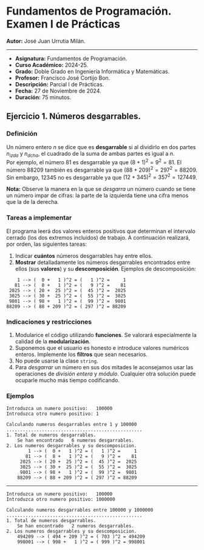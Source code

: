 # Fundamentos de Programación. Examen I de Prácticas

**Autor:** José Juan Urrutia Milán.
***

- **Asignatura:** Fundamentos de Programación.
- **Curso Académico:** 2024-25.
- **Grado:** Doble Grado en Ingeniería Informática y Matemáticas.
- **Profesor:** Francisco José Cortijo Bon.
- **Descripción:** Parcial I de Prácticas.
- **Fecha:** 27 de Noviembre de 2024.
- **Duración:** 75 minutos.

## Ejercicio 1. Números desgarrables.
### Definición
Un número entero $n$ se dice que es **desgarrable** si al dividirlo en dos partes $n_{izda}$ y $n_{dcha}$, el cuadrado de la suma de ambas partes es igual a $n$.  
Por ejemplo, el número 81 es desgarrable ya que $(8+1)^2 = 9^2 = 81$. El número $88209$ también es desgarrable ya que $(88+209)^2=297^2 = 88209$. Sin embargo, $12345$ no es desgarrable ya que $(12 + 345)^2 = 357^2 = 127449$.  
  
**Nota:** Observe la manera en la que se *desgarra* un número cuando se tiene un número impar de cifras: la parte de la izquierda tiene una cifra menos que la de la derecha.

### Tareas a implementar
El programa leerá dos valores enteros positivos que determinan el intervalo cerrado (los dos extremos incluidos) de trabajo. A continuación realizará, por orden, las siguientes tareas:
1. Indicar **cuántos** números desgarrables hay entre ellos.
2. **Mostrar** detalladamente los números desgarrables encontrados entre ellos (sus **valores**) y su **descomposición**. Ejemplos de descomposición:
```
    1 --> (  0 +   1 )^2 = (   1 )^2 =     1
   81 --> (  8 +   1 )^2 = (   9 )^2 =    81
 2025 --> ( 20 +  25 )^2 = (  45 )^2 =  2025
 3025 --> ( 30 +  25 )^2 = (  55 )^2 =  3025
 9801 --> ( 98 +   1 )^2 = (  99 )^2 =  9801
88209 --> ( 88 + 209 )^2 = ( 297 )^2 = 88209
```

### Indicaciones y restricciones
1. Modularice el código utilizando **funciones**. Se valorará especialmente la calidad de la **modularización**.
2. Suponemos que el usuario es honesto e introduce valores numéricos enteros. Implemente los **filtros** que sean necesarios.
3. No puede usarse la clase `string`.
4. Para *desgarrar* un número en sus dos mitades le aconsejamos usar las operaciones de *división entera* y *módulo*. Cualquier otra solución puede ocuparle mucho más tiempo codificando.

### Ejemplos
```
Introduzca un numero positivo:   100000
Introduzca otro numero positivo: 1

Calculando numeros desgarrables entre 1 y 100000
..................................................
1. Total de numeros desgarrables.
    Se han encontrado   6 numeros desgarrables.
2. Los numeros desgarrables y su descomposicion.
        1 --> (  0 +   1 )^2 = (   1 )^2 =     1
       81 --> (  8 +   1 )^2 = (   9 )^2 =    81
     2025 --> ( 20 +  25 )^2 = (  45 )^2 =  2025
     3025 --> ( 30 +  25 )^2 = (  55 )^2 =  3025
     9801 --> ( 98 +   1 )^2 = (  99 )^2 =  9801
    88209 --> ( 88 + 209 )^2 = ( 297 )^2 = 88209
```
***
```
Introduzca un numero positivo:   100000
Introduzca otro numero positivo: 1000000

Calculando numeros desgarrables entre 100000 y 1000000
..................................................
1. Total de numeros desgarrables.
    Se han encontrado   2 numeros desgarrables.
2. Los numeros desgarrables y su descomposicion.
    494209 --> ( 494 + 209 )^2 = ( 703 )^2 = 494209
    998001 --> ( 998 +   1 )^2 = ( 999 )^2 = 998001
```
